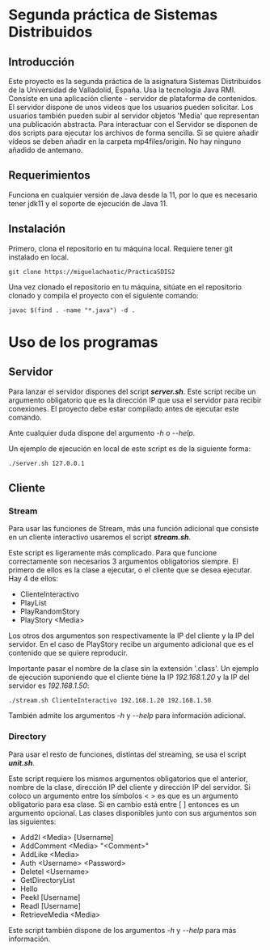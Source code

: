 # Segunda práctica de Sistemas Distribuidos

## Introducción

Este proyecto es la segunda práctica de la asignatura Sistemas Distribuidos de la Universidad de Valladolid, España. Usa la tecnología Java RMI.
Consiste en una aplicación cliente - servidor de plataforma de contenidos. El servidor dispone de unos videos que los usuarios pueden solicitar. 
Los usuarios también pueden subir al servidor objetos 'Media' que representan una publicación abstracta. Para interactuar con el Servidor se disponen de dos scripts para ejecutar los archivos de forma sencilla. Si se quiere añadir vídeos se deben añadir en la carpeta mp4files/origin. No hay ninguno añadido de antemano.

## Requerimientos

Funciona en cualquier versión de Java desde la 11, por lo que es necesario tener jdk11 y el soporte de ejecución de Java 11.

## Instalación

Primero, clona el repositorio en tu máquina local. Requiere tener git instalado en local.

```
git clone https://miguelachaotic/PracticaSDIS2
```

Una vez clonado el repositorio en tu máquina, sitúate en el repositorio clonado y compila el proyecto con el siguiente comando:

```
javac $(find . -name "*.java") -d .
```

# Uso de los programas

## Servidor

Para lanzar el servidor dispones del script **_server.sh_**. Este script recibe un argumento obligatorio que es la dirección IP que usa el servidor para recibir conexiones. El proyecto debe estar compilado antes de ejecutar este comando.

Ante cualquier duda dispone del argumento *_-h_* o *_--help_*.

Un ejemplo de ejecución en local de este script es de la siguiente forma:

```
./server.sh 127.0.0.1
```


## Cliente

### Stream

Para usar las funciones de Stream, más una función adicional que consiste en un cliente interactivo usaremos el script **_stream.sh_**.

Este script es ligeramente más complicado. Para que funcione correctamente son necesarios 3 argumentos obligatorios siempre. El primero de ellos es la clase a ejecutar, o el cliente que se desea ejecutar. Hay 4 de ellos:

- ClienteInteractivo
- PlayList
- PlayRandomStory
- PlayStory \<Media\>

Los otros dos argumentos son respectivamente la IP del cliente y la IP del servidor. En el caso de PlayStory recibe un argumento adicional que es el contenido que se quiere reproducir.

Importante pasar el nombre de la clase sin la extensión '.class'.  Un ejemplo de ejecución suponiendo que el cliente tiene la IP *_192.168.1.20_* y la IP del servidor es *_192.168.1.50_*:
```
./stream.sh ClienteInteractivo 192.168.1.20 192.168.1.50
```

También admite los argumentos *_-h_* y *_--help_* para información adicional.

### Directory

Para usar el resto de funciones, distintas del streaming, se usa el script **_unit.sh_**.

Este script requiere los mismos argumentos obligatorios que el anterior, nombre de la clase, dirección IP del cliente y dirección IP del servidor. Si coloco un argumento entre los símbolos \< \> es que es un argumento obligatorio para esa clase. Si en cambio está entre [ ] entonces es un argumento opcional.
Las clases disponibles junto con sus argumentos son las siguientes:

- Add2l \<Media\> [Username]
- AddComment \<Media\> "\<Comment\>"
- AddLike \<Media\>
- Auth \<Username\> \<Password\>
- Deletel \<Username\>
- GetDirectoryList
- Hello
- Peekl [Username]
- Readl [Username]
- RetrieveMedia \<Media\>


Este script también dispone de los argumentos *_-h_* y *_--help_* para más información.


























